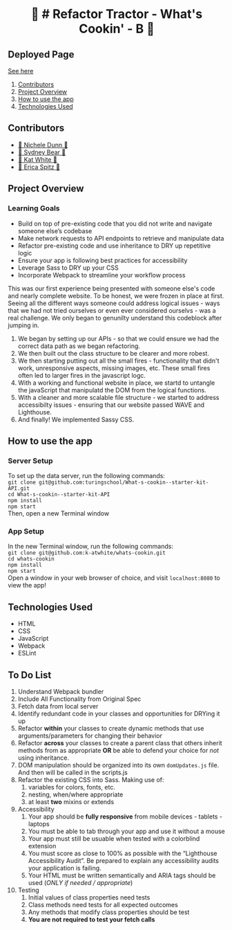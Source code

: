 <h1 align="center">🚜 # Refactor Tractor - What's Cookin' - B 🚜</h1>

<!-- <p align="center"><img src="ADD GIF HERE"></p>
 -->
## Deployed Page
[See here](http://sydnerd.github.io/Refactor-Tractor-Whats-Cookin)

1. [Contributors](https://github.com/sydnerd/Refactor-Tractor-Whats-Cookin/blob/main/README.md#contributors)
2. [Project Overview](https://github.com/sydnerd/Refactor-Tractor-Whats-Cookin/blob/main/README.md#project-overview)
4. [How to use the app](https://github.com/sydnerd/Refactor-Tractor-Whats-Cookin/blob/main/README.md#how-to-use-the-app)
5. [Technologies Used](https://github.com/sydnerd/Refactor-Tractor-Whats-Cookin/blob/main/README.md#technologies-used)


## Contributors
- [🥗 Nichele Dunn 🥗](https://github.com/nichelicorn)
- [🌮 Sydney Bear 🌮](https://github.com/sydnerd)
- [🥗 Kat White 🥗](https://github.com/k-atwhite)
- [🍱 Erica Spitz 🍱](https://github.com/e-spitz)

## Project Overview
### Learning Goals
- Build on top of pre-existing code that you did not write and navigate someone else’s codebase
- Make network requests to API endpoints to retrieve and manipulate data
- Refactor pre-existing code and use inheritance to DRY up repetitive logic
- Ensure your app is following best practices for accessibility
- Leverage Sass to DRY up your CSS
- Incorporate Webpack to streamline your workflow process

This was our first experience being presented with someone else's code and nearly complete website. To be honest, we were frozen in place at first. Seeing all the different ways someone could address logical issues - ways that we had not tried ourselves or even ever considered ourselvs - was a real challenge. We only began to genunilty understand this codeblock after jumping in.

1. We began by setting up our APIs - so that we could ensure we had the correct data path as we began refactoring.
2. We then built out the class structure to be clearer and more robest.
3. We then starting putting out all the small fires - functionality that didn't work, unresponsive aspects, missing images, etc. These small fires often led to larger fires in the javascript logc.
4. With a working and functional website in place, we startd to untangle the javaScript that manipulatd the DOM from the logical functions.
5. With a cleaner and more scalable file structure - we started to address accessibilty issues - ensuring that our website passed WAVE and Lighthouse.
6. And finally! We implemented Sassy CSS.


## How to use the app
### Server Setup
To set up the data server, run the following commands:  
`git clone git@github.com:turingschool/What-s-cookin--starter-kit-API.git`  
`cd What-s-cookin--starter-kit-API`  
`npm install`  
`npm start`  
Then, open a new Terminal window

### App Setup
In the new Terminal window, run the following commands:  
`git clone git@github.com:k-atwhite/whats-cookin.git`  
`cd whats-cookin`  
`npm install`  
`npm start`  
Open a window in your web browser of choice, and visit `localhost:8080` to view the app!


## Technologies Used
* HTML
* CSS
* JavaScript
* Webpack
* ESLint


## To Do List

1. Understand Webpack bundler
2. Include All Functionality from Original Spec
3. Fetch data from local server
4. Identify redundant code in your classes and opportunities for DRYing it up
5. Refactor **within** your classes to create dynamic methods that use arguments/parameters for changing their behavior
6. Refactor **across** your classes to create a parent class that others inherit methods from as appropriate **OR** be able to defend your choice for *not* using inheritance.
7. DOM manipulation should be organized into its own `domUpdates.js` file. And then will be called in the scripts.js
8. Refactor the existing CSS into Sass. Making use of:
   1. variables for colors, fonts, etc.
   2. nesting, when/where appropriate
   3. at least **two** mixins or extends
9. Accessibility
   1. Your app should be **fully responsive** from mobile devices - tablets - laptops
   2. You must be able to tab through your app and use it without a mouse
   3. Your app must still be usuable when tested with a colorblind extension
   4. You must score as close to 100% as possible with the “Lighthouse Accessibility Audit”. Be prepared to explain any accessibility audits your application is failing.
   5. Your HTML must be written semantically and ARIA tags should be used (*ONLY if needed / appropriate*)
10. Testing
    1. Initial values of class properties need tests
    2. Class methods need tests for all expected outcomes
    3. Any methods that modify class properties should be test
    4. **You are not required to test your fetch calls**
